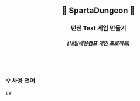 
<br/>

## <p align="center"> :ghost:  SpartaDungeon :ghost:

### <p align="center"> 던전 Text 게임 만들기 </p> 
##### <p align="center"> <b> _(내일배움캠프 개인 프로젝트)_ </b>

<br/>
<br/>

### :bulb: 사용 언어
```
C#
```
 
